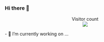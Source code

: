 ### Hi there 👋

<p align="center">  
  Visitor count<br>
  <img src="https://profile-counter.glitch.me/allindiacoderlife/count.svg" />
</p>
- 🔭 I’m currently working on ...
<!--
**allindiacoderlife/allindiacoderlife** is a ✨ _special_ ✨ repository because its `README.md` (this file) appears on your GitHub profile.

Here are some ideas to get you started:

- 🌱 I’m currently learning ...
- 👯 I’m looking to collaborate on ...
- 🤔 I’m looking for help with ...
- 💬 Ask me about ...
- 📫 How to reach me: ...
- 😄 Pronouns: ...
- ⚡ Fun fact: ...
-->
